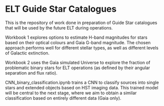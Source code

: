 # ELT Guide Star Catalogues

This is the repository of work done in preparation of Guide Star
catalogues that will be used by the future ELT during operations.

Workbook 1 explores options to estimate H-band magnitudes for stars
based on their optical colours and Gaia G-band magnitude. The chosen
approach performs well for different stellar types, as well as
different levels of Galactic extinction.

Workbook 2 uses the Gaia simulated Universe to explore the fraction
of problematic binary stars for ELT operations (as defined by their
angular separation and flux ratio).

CNN_binary_classification.ipynb trains a CNN to classify sources into single
stars and extended objects based on HST imaging data. This trained
model will be central to the next stage, where we aim to obtain a
similar classification based on entirely different data (Gaia only). 





